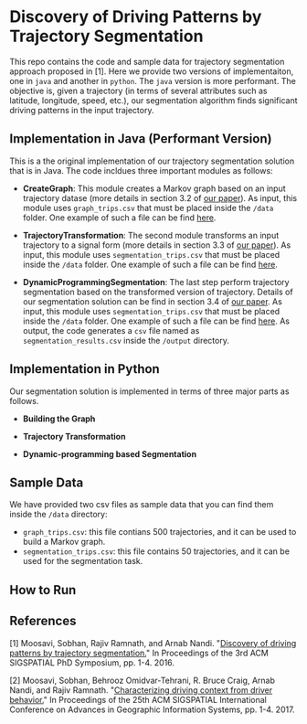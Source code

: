 # Discovery of Driving Patterns by Trajectory Segmentation
This repo contains the code and sample data for trajectory segmentation approach proposed in [1]. Here we provide two versions of implementaiton, one in `java` and another in `python`. The `java` version is more performant. The objective is, given a trajectory (in terms of several attributes such as latitude, longitude, speed, etc.), our segmentation algorithm finds significant driving patterns in the input trajectory.  

## Implementation in Java (Performant Version)
This is a the original implementation of our trajectory segmentation solution that is in Java. The code incldues three important modules as follows:

* __CreateGraph__: This module creates a Markov graph based on an input trajectory datase (more details in section 3.2 of [our paper](https://arxiv.org/pdf/1804.08748.pdf)). As input, this module uses `graph_trips.csv` that must be placed inside the `/data` folder. One example of such a file can be find [here](https://github.com/sobhan-moosavi/Trajectory_Segmentation/blob/master/data/graph_trips.csv).

* __TrajectoryTransformation__: The second module transforms an input trajectory to a signal form (more details in section 3.3 of [our paper](https://arxiv.org/pdf/1804.08748.pdf)). As input, this module uses `segmentation_trips.csv` that must be placed inside the `/data` folder. One example of such a file can be find [here](https://github.com/sobhan-moosavi/Trajectory_Segmentation/blob/master/data/segmentation_trips.csv).

* __DynamicProgrammingSegmentation__: The last step perform trajectory segmentation based on the transformed version of trajectory. Details of our segmentation solution can be find in section 3.4 of [our paper](https://arxiv.org/pdf/1804.08748.pdf). As input, this module uses `segmentation_trips.csv` that must be placed inside the `/data` folder. One example of such a file can be find [here](https://github.com/sobhan-moosavi/Trajectory_Segmentation/blob/master/data/segmentation_trips.csv). As output, the code generates a `csv` file named as `segmentation_results.csv` inside the `/output` directory. 


## Implementation in Python
Our segmentation solution is implemented in terms of three major parts as follows. 

* __Building the Graph__

* __Trajectory Transformation__

* __Dynamic-programming based Segmentation__


## Sample Data
We have provided two csv files as sample data that you can find them inside the `/data` directory:
* `graph_trips.csv`: this file contians 500 trajectories, and it can be used to build a Markov graph. 
* `segmentation_trips.csv`: this file contains 50 trajectories, and it can be used for the segmentation task. 

## How to Run


## References
[1] Moosavi, Sobhan, Rajiv Ramnath, and Arnab Nandi. "[Discovery of driving patterns by trajectory segmentation.](https://arxiv.org/pdf/1804.08748.pdf)" In Proceedings of the 3rd ACM SIGSPATIAL PhD Symposium, pp. 1-4. 2016.

[2] Moosavi, Sobhan, Behrooz Omidvar-Tehrani, R. Bruce Craig, Arnab Nandi, and Rajiv Ramnath. "[Characterizing driving context from driver behavior.](https://dl.acm.org/doi/10.1145/3139958.3139992)" In Proceedings of the 25th ACM SIGSPATIAL International Conference on Advances in Geographic Information Systems, pp. 1-4. 2017.
